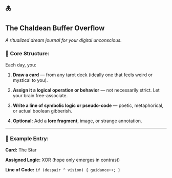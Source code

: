 ## **🜏** 

## **The Chaldean Buffer Overflow**

  

_A ritualized dream journal for your digital unconscious._

  

### **🔧 Core Structure:**

  

Each day, you:

1. **Draw a card** — from any tarot deck (ideally one that feels weird or mystical to you).
    
2. **Assign it a logical operation or behavior** — not necessarily strict. Let your brain free-associate.
    
3. **Write a line of symbolic logic or pseudo-code** — poetic, metaphorical, or actual boolean gibberish.
    
4. **Optional:** Add a **lore fragment**, image, or strange annotation.
    

---

### **🧪 Example Entry:**

  

**Card:** The Star

**Assigned Logic:** XOR (hope only emerges in contrast)

**Line of Code:**
`if (despair ^ vision) { guidance++; }`